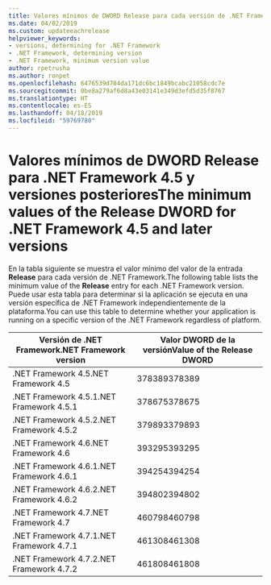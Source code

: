 ```yaml
---
title: Valores mínimos de DWORD Release para cada versión de .NET Framework
ms.date: 04/02/2019
ms.custom: updateeachrelease
helpviewer_keywords:
- versions, determining for .NET Framework
- .NET Framework, determining version
- .NET Framework, minimum version value
author: rpetrusha
ms.author: ronpet
ms.openlocfilehash: 6476539d704da171dc6bc1849bcabc21058cdc7e
ms.sourcegitcommit: 0be8a279af6d8a43e03141e349d3efd5d35f8767
ms.translationtype: HT
ms.contentlocale: es-ES
ms.lasthandoff: 04/18/2019
ms.locfileid: "59769780"
---
```

# <a name="the-minimum-values-of-the-release-dword-for-net-framework-45-and-later-versions"></a><span data-ttu-id="cb472-102">Valores mínimos de DWORD Release para .NET Framework 4.5 y versiones posteriores</span><span class="sxs-lookup"><span data-stu-id="cb472-102">The minimum values of the Release DWORD for .NET Framework 4.5 and later versions</span></span>

<span data-ttu-id="cb472-103">En la tabla siguiente se muestra el valor mínimo del valor de la entrada **Release** para cada versión de .NET Framework.</span><span class="sxs-lookup"><span data-stu-id="cb472-103">The following table lists the minimum value of the **Release** entry for each .NET Framework version.</span></span> <span data-ttu-id="cb472-104">Puede usar esta tabla para determinar si la aplicación se ejecuta en una versión específica de .NET Framework independientemente de la plataforma.</span><span class="sxs-lookup"><span data-stu-id="cb472-104">You can use this table to determine whether your application is running on a specific version of the .NET Framework regardless of platform.</span></span>

|<span data-ttu-id="cb472-105">Versión de .NET Framework</span><span class="sxs-lookup"><span data-stu-id="cb472-105">.NET Framework version</span></span>|<span data-ttu-id="cb472-106">Valor DWORD de la versión</span><span class="sxs-lookup"><span data-stu-id="cb472-106">Value of the Release DWORD</span></span>|
|--------------------------------|-------------|
|<span data-ttu-id="cb472-107">.NET Framework 4.5</span><span class="sxs-lookup"><span data-stu-id="cb472-107">.NET Framework 4.5</span></span>|<span data-ttu-id="cb472-108">378389</span><span class="sxs-lookup"><span data-stu-id="cb472-108">378389</span></span>|
|<span data-ttu-id="cb472-109">.NET Framework 4.5.1</span><span class="sxs-lookup"><span data-stu-id="cb472-109">.NET Framework 4.5.1</span></span>|<span data-ttu-id="cb472-110">378675</span><span class="sxs-lookup"><span data-stu-id="cb472-110">378675</span></span>|
|<span data-ttu-id="cb472-111">.NET Framework 4.5.2</span><span class="sxs-lookup"><span data-stu-id="cb472-111">.NET Framework 4.5.2</span></span>|<span data-ttu-id="cb472-112">379893</span><span class="sxs-lookup"><span data-stu-id="cb472-112">379893</span></span>|
|<span data-ttu-id="cb472-113">.NET Framework 4.6</span><span class="sxs-lookup"><span data-stu-id="cb472-113">.NET Framework 4.6</span></span>|<span data-ttu-id="cb472-114">393295</span><span class="sxs-lookup"><span data-stu-id="cb472-114">393295</span></span>|
|<span data-ttu-id="cb472-115">.NET Framework 4.6.1</span><span class="sxs-lookup"><span data-stu-id="cb472-115">.NET Framework 4.6.1</span></span>|<span data-ttu-id="cb472-116">394254</span><span class="sxs-lookup"><span data-stu-id="cb472-116">394254</span></span>|
|<span data-ttu-id="cb472-117">.NET Framework 4.6.2</span><span class="sxs-lookup"><span data-stu-id="cb472-117">.NET Framework 4.6.2</span></span>|<span data-ttu-id="cb472-118">394802</span><span class="sxs-lookup"><span data-stu-id="cb472-118">394802</span></span>|
|<span data-ttu-id="cb472-119">.NET Framework 4.7</span><span class="sxs-lookup"><span data-stu-id="cb472-119">.NET Framework 4.7</span></span>|<span data-ttu-id="cb472-120">460798</span><span class="sxs-lookup"><span data-stu-id="cb472-120">460798</span></span>|
|<span data-ttu-id="cb472-121">.NET Framework 4.7.1</span><span class="sxs-lookup"><span data-stu-id="cb472-121">.NET Framework 4.7.1</span></span>|<span data-ttu-id="cb472-122">461308</span><span class="sxs-lookup"><span data-stu-id="cb472-122">461308</span></span>|
|<span data-ttu-id="cb472-123">.NET Framework 4.7.2</span><span class="sxs-lookup"><span data-stu-id="cb472-123">.NET Framework 4.7.2</span></span>|<span data-ttu-id="cb472-124">461808</span><span class="sxs-lookup"><span data-stu-id="cb472-124">461808</span></span>|
